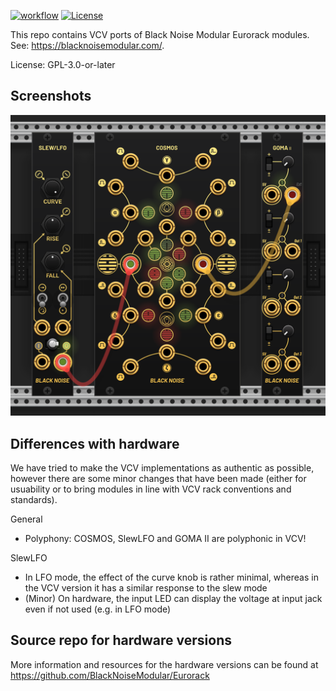 [![workflow](https://github.com/BlackNoiseModular/VCV/actions/workflows/build-plugin.yml/badge.svg)](https://github.com/BlackNoiseModular/VCV/actions/workflows/build-plugin.yml)
[![License](https://img.shields.io/badge/license-GPLv3--or--later-blue)](https://opensource.org/licenses/GPL-3.0)

This repo contains VCV ports of Black Noise Modular Eurorack modules. See: https://blacknoisemodular.com/.

License: GPL-3.0-or-later 

## Screenshots

<img src="./Screenshot.png" style="max-width: 100%;">


## Differences with hardware

We have tried to make the VCV implementations as authentic as possible, however there are some minor changes that have been made (either for usuability or to bring modules in line with VCV rack conventions and standards).

General
* Polyphony: COSMOS, SlewLFO and GOMA II are polyphonic in VCV!

SlewLFO
* In LFO mode, the effect of the curve knob is rather minimal, whereas in the VCV version it has a similar response to the slew mode
* (Minor) On hardware, the input LED can display the voltage at input jack even if not used (e.g. in LFO mode)

## Source repo for hardware versions

More information and resources for the hardware versions can be found at https://github.com/BlackNoiseModular/Eurorack

